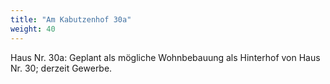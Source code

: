 ```yaml
---
title: "Am Kabutzenhof 30a"
weight: 40
---
```


Haus Nr. 30a: Geplant als mögliche Wohnbebauung als Hinterhof von Haus Nr. 30; derzeit Gewerbe.